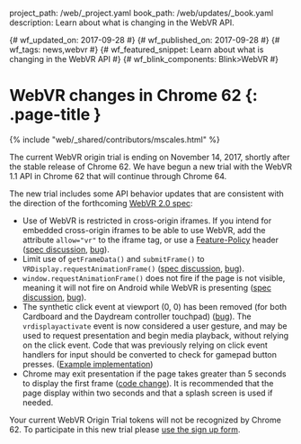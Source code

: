 project_path: /web/_project.yaml book_path: /web/updates/_book.yaml description: Learn about what is changing in the WebVR API.

{# wf_updated_on: 2017-09-28 #} {# wf_published_on: 2017-09-28 #} {# wf_tags: news,webvr #} {# wf_featured_snippet: Learn about what is changing in the WebVR API #} {# wf_blink_components: Blink>WebVR #}

# WebVR changes in Chrome 62 {: .page-title }

{% include "web/_shared/contributors/mscales.html" %}

The current WebVR origin trial is ending on November 14, 2017, shortly after the stable release of Chrome 62. We have begun a new trial with the WebVR 1.1 API in Chrome 62 that will continue through Chrome 64.

The new trial includes some API behavior updates that are consistent with the direction of the forthcoming [WebVR 2.0 spec](https://github.com/w3c/webvr/blob/master/explainer.md):

- Use of WebVR is restricted in cross-origin iframes. If you intend for embedded cross-origin iframes to be able to use WebVR, add the attribute `allow="vr"` to the iframe tag, or use a [Feature-Policy](https://docs.google.com/document/d/1k0Ua-ZWlM_PsFCFdLMa8kaVTo32PeNZ4G7FFHqpFx4E/edit#heading=h.4yubgixv5l6b) header ([spec discussion](https://github.com/w3c/webvr/issues/86), [bug](https://bugs.chromium.org/p/chromium/issues/detail?id=666767)).
- Limit use of `getFrameData()` and `submitFrame()` to `VRDisplay.requestAnimationFrame()` ([spec discussion](https://github.com/w3c/webvr/issues/246), [bug](https://bugs.chromium.org/p/chromium/issues/detail?id=736023)).
- `window.requestAnimationFrame()` does not fire if the page is not visible, meaning it will not fire on Android while WebVR is presenting ([spec discussion](https://github.com/w3c/webvr/issues/225), [bug](https://bugs.chromium.org/p/chromium/issues/detail?id=718246)).
- The synthetic click event at viewport (0, 0) has been removed (for both Cardboard and the Daydream controller touchpad) ([bug](https://bugs.chromium.org/p/chromium/issues/detail?id=716571)). The `vrdisplayactivate` event is now considered a user gesture, and may be used to request presentation and begin media playback, without relying on the click event. Code that was previously relying on click event handlers for input should be converted to check for gamepad button presses. ([Example implementation](https://github.com/toji/webvr.info/commit/d73e6182287e3c6c0daa4d3d2ea578a31a2e5a6b))
- Chrome may exit presentation if the page takes greater than 5 seconds to display the first frame ([code change](https://chromium-review.googlesource.com/c/chromium/src/+/636386)). It is recommended that the page display within two seconds and that a splash screen is used if needed.

Your current WebVR Origin Trial tokens will not be recognized by Chrome 62. To participate in this new trial please [use the sign up form](https://bit.ly/OriginTrialSignup).